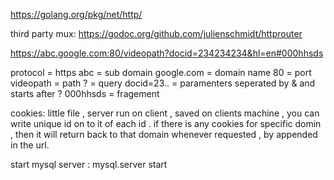https://golang.org/pkg/net/http/

third party mux:
https://godoc.org/github.com/julienschmidt/httprouter


https://abc.google.com:80/videopath?docid=234234234&hl=en#000hhsds

protocol = https
abc = sub domain
google.com = domain name
80 = port
videopath = path
? = query
docid=23..   = paramenters seperated by & and starts after ?
000hhsds = fragement


cookies: little file , server run on client , saved on clients machine , you can write unique id on to it of each id . if there is any cookies for specific domin , then it will return back to that domain whenever requested , by appended in the url.

start mysql server : mysql.server start